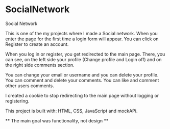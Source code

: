 # SocialNetwork
Social Network

This is one of the my projects where I made a Social network.
When you enter the page for the first time a login form will appear. You can click on Register to create an account.

When you log in or register, you get redirected to the main page.
There, you can see, on the left side your profile (Change profile and Login off) and on the right side comments section.

You can change your email or username and you can delete your profile.
You can comment and delete your comments.
You can like and comment other users comments.

I created a cookie to stop redirecting to the main page without logging or registering.

This project is built with: HTML, CSS, JavaScript and mockAPi.

** The main goal was functionality, not design **
